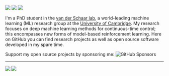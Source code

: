 [![](https://img.shields.io/badge/🌐website-gray?&style=for-the-badge)](https://samholt.github.io/)
[![](https://img.shields.io/badge/linkedin-%230077B5.svg?&style=for-the-badge&logo=linkedin&logoColor=white)](https://uk.linkedin.com/in/samuel-holt)
[![](https://img.shields.io/badge/googlescholar-%234285F4.svg?&style=for-the-badge&logo=google-scholar&logoColor=white)](https://scholar.google.com/citations?user=Ey5aInIAAAAJ&hl=en)

I'm a PhD student in the [van der Schaar lab](), a world-leading machine learning (ML) research group at the [University of Cambridge]().
My research focuses on deep machine learning methods for continuous-time control; this encompasses new forms of model-based reinforcement learning. 
Here on GitHub you can find research projects as well as open source software developed in my spare time.

Support my open source projects by sponsoring me: ![GitHub Sponsors](https://img.shields.io/github/sponsors/samholt)

---

<img align="left" src="https://github-readme-stats.vercel.app/api?username=samholt&count_private=true&show_icons=false&theme=default" />
<img align="left" src="https://github-readme-stats.vercel.app/api/top-langs/?username=samholt&theme=default&show_icons=true" />
